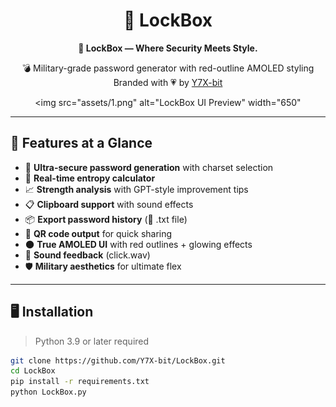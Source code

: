 <div align="center">

# 🔐 LockBox
**💎 LockBox — Where Security Meets Style.**

💣 Military-grade password generator with red-outline AMOLED styling
Branded with 💗 by [Y7X-bit](https://github.com/Y7X-bit)

<img src="assets/1.png" alt="LockBox UI Preview" width="650"

</div>

---

## 🌟 Features at a Glance


- 🔏 **Ultra-secure password generation** with charset selection
- 🧮 **Real-time entropy calculator**
- 📈 **Strength analysis** with GPT-style improvement tips
- 📋 **Clipboard support** with sound effects
- 📦 **Export password history** (📁 .txt file)
- 📱 **QR code output** for quick sharing
- 🌑 **True AMOLED UI** with red outlines + glowing effects
- 🎵 **Sound feedback** (click.wav)
- 🛡️ **Military aesthetics** for ultimate flex

---

## 🖥️ Installation

> Python 3.9 or later required

```bash
git clone https://github.com/Y7X-bit/LockBox.git
cd LockBox
pip install -r requirements.txt
python LockBox.py